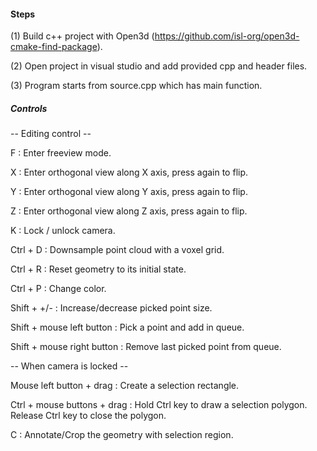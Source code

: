 
#### Steps 

(1) Build c++ project with Open3d (https://github.com/isl-org/open3d-cmake-find-package).

(2) Open project in visual studio and add provided cpp and header files.

(3) Program starts from source.cpp which has main function.


##### Controls

-- Editing control --

F            : Enter freeview mode.

X            : Enter orthogonal view along X axis, press again to flip.

Y            : Enter orthogonal view along Y axis, press again to flip.

Z            : Enter orthogonal view along Z axis, press again to flip.

K            : Lock / unlock camera.

Ctrl + D     : Downsample point cloud with a voxel grid.

Ctrl + R     : Reset geometry to its initial state.

Ctrl + P     : Change color.

Shift + +/-  : Increase/decrease picked point size.

Shift + mouse left button   : Pick a point and add in queue.

Shift + mouse right button  : Remove last picked point from queue.

-- When camera is locked --

Mouse left button + drag    : Create a selection rectangle.

Ctrl + mouse buttons + drag : Hold Ctrl key to draw a selection polygon. Release Ctrl key to close the polygon.

C                           : Annotate/Crop the geometry with selection region.

